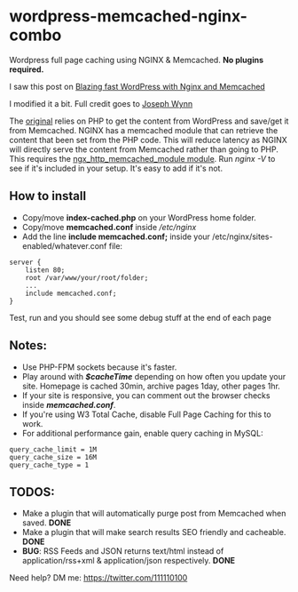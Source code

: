 # wordpress-memcached-nginx-combo
Wordpress full page caching using NGINX &amp; Memcached. **No plugins required.**

I saw this post on [Blazing fast WordPress with Nginx and Memcached](https://wildlyinaccurate.com/blazing-fast-wordpress-with-nginx-and-memcached/)

I modified it a bit. Full credit goes to [Joseph Wynn](https://twitter.com/Joseph_Wynn)

The [original](https://wildlyinaccurate.com/blazing-fast-wordpress-with-nginx-and-memcached/) relies on PHP to get the content from WordPress and save/get it from Memcached. NGINX has a memcached module that can retrieve the content that been set from the PHP code. This will reduce latency as NGINX will directly serve the content from Memcached rather than going to PHP. This requires the [ngx_http_memcached_module module](http://nginx.org/en/docs/http/ngx_http_memcached_module.html). Run *nginx -V* to see if it's included in your setup. It's easy to add if it's not.

## How to install
* Copy/move **index-cached.php** on your WordPress home folder.
* Copy/move **memcached.conf** inside */etc/nginx*
* Add the line **include memcached.conf;** inside your /etc/nginx/sites-enabled/whatever.conf file:

```
server {
    listen 80;
    root /var/www/your/root/folder;
    ...
    include memcached.conf;
}
```

Test, run and you should see some debug stuff at the end of each page

## Notes:
* Use PHP-FPM sockets because it's faster.
* Play around with ***$cacheTime*** depending on how often you update your site. Homepage is cached 30min, archive pages 1day, other pages 1hr.
* If your site is responsive, you can comment out the browser checks inside ***memcached.conf***.
* If you're using W3 Total Cache, disable Full Page Caching for this to work.
* For additional performance gain, enable query caching in MySQL:

```
query_cache_limit = 1M
query_cache_size = 16M
query_cache_type = 1
```

## TODOS:
* Make a plugin that will automatically purge post from Memcached when saved. **DONE**
* Make a plugin that will make search results SEO friendly and cacheable. **DONE**
* **BUG**: RSS Feeds and JSON returns text/html instead of application/rss+xml & application/json respectively. **DONE**

Need help? DM me: https://twitter.com/111110100
